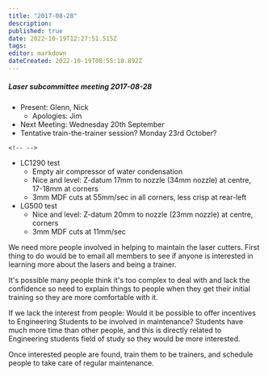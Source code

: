 ```yaml
---
title: "2017-08-28"
description: 
published: true
date: 2022-10-19T12:27:51.515Z
tags: 
editor: markdown
dateCreated: 2022-10-19T08:55:18.892Z
---
```


##### Laser subcommittee meeting 2017-08-28

-   Present: Glenn, Nick
    -   Apologies: Jim
-   Next Meeting: Wednesday 20th September
-   Tentative train-the-trainer session? Monday 23rd October?

```{=html}
<!-- -->
```
-   LC1290 test
    -   Empty air compressor of water condensation
    -   Nice and level: Z-datum 17mm to nozzle (34mm nozzle) at centre, 17-18mm at corners
    -   3mm MDF cuts at 55mm/sec in all corners, less crisp at rear-left
-   LG500 test
    -   Nice and level: Z-datum 20mm to nozzle (23mm nozzle) at centre, corners
    -   3mm MDF cuts at 11mm/sec

We need more people involved in helping to maintain the laser cutters. First thing to do would be to email all members to see if anyone is interested in learning more about the lasers and being a trainer.

It's possible many people think it's too complex to deal with and lack the confidence so need to explain things to people when they get their initial training so they are more comfortable with it.

If we lack the interest from people: Would it be possible to offer incentives to Engineering Students to be involved in maintenance? Students have much more time than other people, and this is directly related to Engineering students field of study so they would be more interested.

Once interested people are found, train them to be trainers, and schedule people to take care of regular maintenance.
